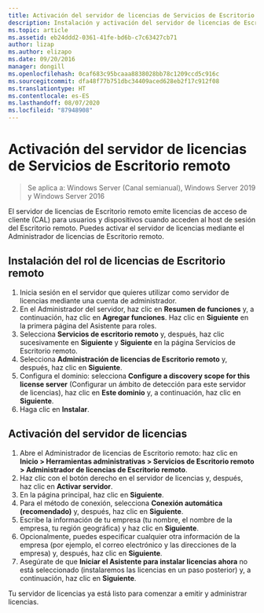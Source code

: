 ```yaml
---
title: Activación del servidor de licencias de Servicios de Escritorio remoto
description: Instalación y activación del servidor de licencias de Escritorio remoto
ms.topic: article
ms.assetid: eb24ddd2-0361-41fe-bd6b-c7c63427cb71
author: lizap
ms.author: elizapo
ms.date: 09/20/2016
manager: dongill
ms.openlocfilehash: 0caf683c95bcaaa8838028bb78c1209ccd5c916c
ms.sourcegitcommit: dfa48f77b751dbc34409aced628eb2f17c912f08
ms.translationtype: HT
ms.contentlocale: es-ES
ms.lasthandoff: 08/07/2020
ms.locfileid: "87948908"
---
```

# <a name="activate-the-remote-desktop-services-license-server"></a>Activación del servidor de licencias de Servicios de Escritorio remoto

>Se aplica a: Windows Server (Canal semianual), Windows Server 2019 y Windows Server 2016

El servidor de licencias de Escritorio remoto emite licencias de acceso de cliente (CAL) para usuarios y dispositivos cuando acceden al host de sesión del Escritorio remoto. Puedes activar el servidor de licencias mediante el Administrador de licencias de Escritorio remoto.

## <a name="install-the-rd-licensing-role"></a>Instalación del rol de licencias de Escritorio remoto

1. Inicia sesión en el servidor que quieres utilizar como servidor de licencias mediante una cuenta de administrador.
2. En el Administrador del servidor, haz clic en **Resumen de funciones** y, a continuación, haz clic en **Agregar funciones**.
   Haz clic en **Siguiente** en la primera página del Asistente para roles.
3. Selecciona **Servicios de escritorio remoto** y, después, haz clic sucesivamente en **Siguiente** y **Siguiente** en la página Servicios de Escritorio remoto.
4. Selecciona **Administración de licencias de Escritorio remoto** y, después, haz clic en **Siguiente**.
5. Configura el dominio: selecciona **Configure a discovery scope for this license server** (Configurar un ámbito de detección para este servidor de licencias), haz clic en **Este dominio** y, a continuación, haz clic en **Siguiente**.
6. Haga clic en **Instalar**.

## <a name="activate-the-license-server"></a>Activación del servidor de licencias

1. Abre el Administrador de licencias de Escritorio remoto: haz clic en **Inicio > Herramientas administrativas > Servicios de Escritorio remoto > Administrador de licencias de Escritorio remoto**.
2. Haz clic con el botón derecho en el servidor de licencias y, después, haz clic en **Activar servidor**.
3. En la página principal, haz clic en **Siguiente**.
4. Para el método de conexión, selecciona **Conexión automática (recomendado)** y, después, haz clic en **Siguiente**.
5. Escribe la información de tu empresa (tu nombre, el nombre de la empresa, tu región geográfica) y haz clic en **Siguiente**.
6. Opcionalmente, puedes especificar cualquier otra información de la empresa (por ejemplo, el correo electrónico y las direcciones de la empresa) y, después, haz clic en **Siguiente**.
7. Asegúrate de que **Iniciar el Asistente para instalar licencias ahora** no está seleccionado (instalaremos las licencias en un paso posterior) y, a continuación, haz clic en **Siguiente**.

Tu servidor de licencias ya está listo para comenzar a emitir y administrar licencias.